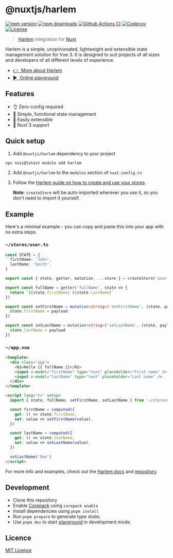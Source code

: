 # @nuxtjs/harlem

[![npm version][npm-version-src]][npm-version-href]
[![npm downloads][npm-downloads-src]][npm-downloads-href]
[![Github Actions CI][github-actions-ci-src]][github-actions-ci-href]
[![Codecov][codecov-src]][codecov-href]
[![License][license-src]][license-href]

> [Harlem](https://harlemjs.com/) integration for [Nuxt](https://v3.nuxtjs.org)

Harlem is a simple, unopinionated, lightweight and extensible state management solution for Vue 3. It is designed to suit projects of all sizes and developers of all different levels of experience.

- [👉 &nbsp;More about Harlem](https://harlemjs.com/)
- [▶️ &nbsp;Online playground](https://stackblitz.com/github/nuxt-modules/harlem/tree/main/playground)

## Features

- 👌 Zero-config required
- 🐨 Simple, functional state management
- 🧱 Easily extensible
- 💯 Nuxt 3 support

## Quick setup

1. Add `@nuxtjs/harlem` dependency to your project

```bash
npx nuxi@latest module add harlem
```

2. Add `@nuxtjs/harlem` to the `modules` section of `nuxt.config.ts`

3. Follow the [Harlem guide on how to create and use your stores](https://harlemjs.com/guide/introduction/getting-started.html#create-your-first-store).

   **Note**: `createStore` will be auto-imported wherever you use it, so you don't need to import it yourself.

## Example

Here's a minimal example - you can copy and paste this into your app with no extra steps.

### `~/stores/user.ts`

```ts
const STATE = {
  firstName: 'John',
  lastName: 'Smith',
}

export const { state, getter, mutation, ...store } = createStore('user', STATE)

export const fullName = getter('fullName', state => {
  return `${state.firstName} ${state.lastName}`
})

export const setFirstName = mutation<string>('setFirstName', (state, payload) => {
  state.firstName = payload
})

export const setLastName = mutation<string>('setLastName', (state, payload) => {
  state.lastName = payload
})
```

### `~/app.vue`

```html
<template>
  <div class="app">
    <h1>Hello {{ fullName }}</h1>
    <input v-model="firstName" type="text" placeholder="First name" />
    <input v-model="lastName" type="text" placeholder="Last name" />
  </div>
</template>

<script lang="ts" setup>
  import { state, fullName, setFirstName, setLastName } from '~/store/user'

  const firstName = computed({
    get: () => state.firstName,
    set: value => setFirstName(value),
  })

  const lastName = computed({
    get: () => state.lastName,
    set: value => setLastName(value),
  })

  setLastName('Doe')
</script>
```

For more info and examples, check out the [Harlem docs](https://harlemjs.com/) and [repository](https://github.com/andrewcourtice/harlem).

## Development

- Clone this repository
- Enable [Corepack](https://github.com/nodejs/corepack) using `corepack enable`
- Install dependencies using `pnpm install`
- Run `pnpm prepare` to generate type stubs.
- Use `pnpm dev` to start [playground](./playground) in development mode.

## Licence

[MIT Licence](./LICENCE)

<!-- Badges -->

[npm-version-src]: https://img.shields.io/npm/v/@nuxtjs/harlem/latest.svg
[npm-version-href]: https://npmjs.com/package/@nuxtjs/harlem
[npm-downloads-src]: https://img.shields.io/npm/dm/@nuxtjs/harlem.svg
[npm-downloads-href]: https://npm.chart.dev/@nuxtjs/harlem
[github-actions-ci-src]: https:
[github-actions-ci-href]: https://github.com/nuxt-modules/harlem/actions?query=workflow%3Aci
[codecov-src]: https://img.shields.io/codecov/c/github/nuxt-modules/harlem.svg
[codecov-href]: https://codecov.io/gh/nuxt-modules/harlem
[license-src]: https://img.shields.io/npm/l/@nuxtjs/harlem.svg
[license-href]: https://npmjs.com/package/@nuxtjs/harlem
